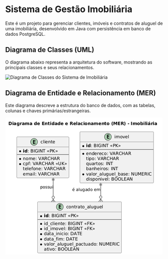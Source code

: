 # Sistema de Gestão Imobiliária

Este é um projeto para gerenciar clientes, imóveis e contratos de aluguel de uma imobiliária, desenvolvido em Java com persistência em banco de dados PostgreSQL.

## Diagrama de Classes (UML)

O diagrama abaixo representa a arquitetura do software, mostrando as principais classes e seus relacionamentos.

![Diagrama de Classes do Sistema de Imobiliária](./diagramas/diagrama_de_classe_sistema_imobiliaria.png)

## Diagrama de Entidade e Relacionamento (MER)

Este diagrama descreve a estrutura do banco de dados, com as tabelas, colunas e chaves primárias/estrangeiras.

![Diagrama de Entidade e Relacionamento do banco de dados](./diagramas/diagrama_de_mer_sistema_imobiliaria.png)